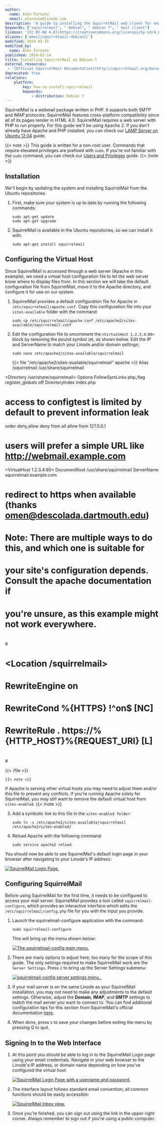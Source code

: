 ```yaml
---
author:
  name: Alex Fornuto
  email: afornuto@linode.com
description: 'A guide to installing the SquirrelMail web client for email on Debian 7.'
keywords: ["squirrelmail", " debian", " debian 7", " mail client"]
license: '[CC BY-ND 4.0](https://creativecommons.org/licenses/by-nd/4.0)'
aliases: ['email/squirrelmail-debian7/']
modified: 2014-01-15
modified_by:
  name: Alex Fornuto
published: 2014-01-14
title: Installing SquirrelMail on Debian 7
external_resources:
 - '[Official SquirrelMail Documentation](http://squirrelmail.org/documentation/)'
deprecated: true
relations:
    platform:
        key: how-to-install-squirrelmail
        keywords:
            - distribution: Debian 7
---
```


SquirrelMail is a webmail package written in PHP. It supports both SMTP and IMAP protocols. SquirrelMail features cross-platform compatibility since all of its pages render in HTML 4.0. SquirrelMail requires a web server with PHP to run properly. For this guide we'll be using Apache 2. If you don't already have Apache and PHP installed, you can check our [LAMP Server on Ubuntu 12.04](/docs/web-servers/lamp/lamp-server-on-ubuntu-12-04-precise-pangolin/) guide.

{{< note >}}
This guide is written for a non-root user. Commands that require elevated privileges are prefixed with `sudo`. If you're not familiar with the `sudo` command, you can check our [Users and Privileges](/docs/tools-reference/linux-users-and-groups/) guide.
{{< /note >}}

## Installation

We'll begin by updating the system and installing SquirrelMail from the Ubuntu repositories.

1.  First, make sure your system is up to date by running the following commands:

        sudo apt-get update
        sudo apt-get upgrade

2.  SquirrelMail is available in the Ubuntu repositories, so we can install it with:

        sudo apt-get install squirrelmail

## Configuring the Virtual Host

Since SquirrelMail is accessed through a web server (Apache in this example), we need a virtual host configuration file to let the web server know where to display files from. In this section we will take the default configuration file from SquirrelMail, move it to the Apache directory, and configure it for use on our system.

1.  SquirrelMail provides a default configuration file for Apache in `/etc/squirrelmail/apache.conf`. Copy this configuration file into your `sites-available` folder with the command:

        sudo cp /etc/squirrelmail/apache.conf /etc/apache2/sites-available/squirrelmail.conf

2.  Edit the configuration file to uncomment the `<VirtualHost 1.2.3.4:80>` block by removing the pound symbol (`#`), as shown below. Edit the IP and ServerName to match your Linode and/or domain settings:

        sudo nano /etc/apache2/sites-available/squirrelmail

    {{< file "/etc/apache2/sites-available/squirrelmail" apache >}}
Alias /squirrelmail /usr/share/squirrelmail

<Directory /usr/share/squirrelmail>
  Options FollowSymLinks
  <IfModule mod_php5.c>
    php_flag register_globals off
  </IfModule>
  <IfModule mod_dir.c>
    DirectoryIndex index.php
  </IfModule>

  # access to configtest is limited by default to prevent information leak
  <Files configtest.php>
    order deny,allow
    deny from all
    allow from 127.0.0.1
  </Files>
</Directory>

# users will prefer a simple URL like http://webmail.example.com
<VirtualHost 1.2.3.4:80>
  DocumentRoot /usr/share/squirrelmail
  ServerName squirrelmail.example.com
</VirtualHost>

# redirect to https when available (thanks omen@descolada.dartmouth.edu)
#
#  Note: There are multiple ways to do this, and which one is suitable for
#  your site's configuration depends. Consult the apache documentation if
#  you're unsure, as this example might not work everywhere.
#
#<IfModule mod_rewrite.c>
#  <IfModule mod_ssl.c>
#    <Location /squirrelmail>
#      RewriteEngine on
#      RewriteCond %{HTTPS} !^on$ [NC]
#      RewriteRule . https://%{HTTP_HOST}%{REQUEST_URI}  [L]
#    </Location>
#  </IfModule>
#</IfModule>

{{< /file >}}


    {{< note >}}
If Apache is serving other virtual hosts you may need to adjust them and/or this file to prevent any conflicts. If you're running Apache solely for SquirrelMail, you may still want to remove the default virtual host from `sites-enabled`.
{{< /note >}}

3.  Add a symbolic link to this file in the `sites-enabled folder`:

        sudo ln -s /etc/apache2/sites-available/squirrelmail /etc/apache2/sites-enabled/

4.  Reload Apache with the following command:

        sudo service apache2 reload

You should now be able to see SquirrelMail's default login page in your browser after navigating to your Linode's IP address:

[![SquirrelMail Login Page.](1519-squirrelmail_login.png)](1519-squirrelmail_login.png)

## Configuring SquirrelMail

Before using SquirrelMail for the first time, it needs to be configured to access your mail server. SquirrelMail provides a tool called `squirrelmail-configure`, which provides an interactive interface which edits the `/etc/squirrelmail/config.php` file for you with the input you provide.

1.  Launch the squirrelmail-configure application with the command:

        sudo squirrelmail-configure

    This will bring up the menu shown below:

    [![The squirrelmail-config main menu.](1517-squirrelmail-config_1.png)](1517-squirrelmail-config_1.png)

2.  There are many options to adjust here; too many for the scope of this guide. The only settings required to make SquirrelMail work are the `Server Settings`. Press `2` to bring up the Server Settings submenu:

    [![squirrelmail-config server settings menu .](1518-squirrelmail-config_2.png)](1518-squirrelmail-config_2.png)

3.  If your mail server is on the same Linode as your SquirrelMail installation, you may not need to make any adjustments to the default settings. Otherwise, adjust the **Domain**, **IMAP**, and **SMTP** settings to match the mail server you want to connect to. You can find additional configuration tips for this section from SquirrelMail's official documentation [here](http://squirrelmail.org/docs/admin/admin-5.html#ss5.3).
4.  When done, press `S` to save your changes before exiting the menu by pressing Q to quit.

## Signing In to the Web Interface

1.  At this point you should be able to log in to the SquirrelMail Login page using your email credentials. Navigate in your web browser to the Linode's IP address, or domain name depending on how you've configured the virtual host:

    [![SquirrelMail Login Page with a username and password.](1515-squirrelmail_login_filled2.png)](1520-squirrelmail_login_filled.png)

2.  The interface layout follows standard email convention; all common functions should be easily accessible:

    [![SquirrelMail Inbox view.](1514-squirrelmail_inbox2.png)](1513-squirrelmail_inbox.png)

3.  Once you're finished, you can sign out using the link in the upper-right corner. Always remember to sign out if you're using a public computer.
